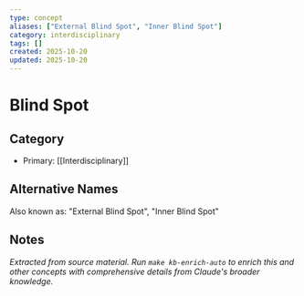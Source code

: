 ```yaml
---
type: concept
aliases: ["External Blind Spot", "Inner Blind Spot"]
category: interdisciplinary
tags: []
created: 2025-10-20
updated: 2025-10-20
---
```


# Blind Spot

## Category

- Primary: [[Interdisciplinary]]

## Alternative Names

Also known as: "External Blind Spot", "Inner Blind Spot"

## Notes

*Extracted from source material. Run `make kb-enrich-auto` to enrich this and other concepts with comprehensive details from Claude's broader knowledge.*
